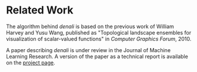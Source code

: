 # Related Work

The algorithm behind *denali* is based on the previous work of William Harvey
and Yusu Wang, published as "Topological landscape ensembles for visualization
of scalar-valued functions" in *Computer Graphics Forum*, 2010.

A paper describing *denali* is under review in the Journal of Machine Learning
Research. A version of the paper as a technical report is available on the
[project page](http://denali.cse.ohio-state.edu).
